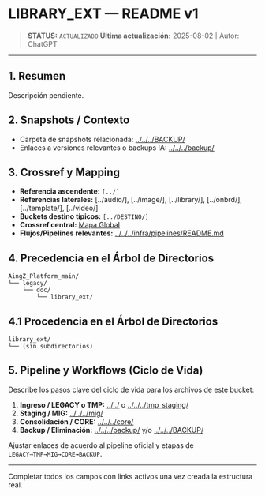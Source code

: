 # LIBRARY_EXT — README v1

> **STATUS:** `ACTUALIZADO`
> **Última actualización:** 2025-08-02 | Autor: ChatGPT

---

## 1. Resumen
Descripción pendiente.

## 2. Snapshots / Contexto
- Carpeta de snapshots relacionada: [../../../BACKUP/](../../../BACKUP/)
- Enlaces a versiones relevantes o backups IA: [../../../backup/](../../../backup/)

## 3. Crossref y Mapping
- **Referencia ascendente:** `[../]`
- **Referencias laterales:** [../audio/], [../image/], [../library/], [../onbrd/], [../template/], [../video/]
- **Buckets destino típicos:** `[../DESTINO/]`
- **Crossref central:** [Mapa Global](../../../core/data/crossref_mapping_buckets_aingz_platform_v_1_20250731.md)
- **Flujos/Pipelines relevantes:** [../../../infra/pipelines/README.md](../../../infra/pipelines/README.md)

## 4. Precedencia en el Árbol de Directorios
```text
AingZ_Platform_main/
└── legacy/
    └── doc/
        └── library_ext/
```

## 4.1 Procedencia en el Árbol de Directorios
```text
library_ext/
└── (sin subdirectorios)
```

## 5. Pipeline y Workflows (Ciclo de Vida)
Describe los pasos clave del ciclo de vida para los archivos de este bucket:
1. **Ingreso / LEGACY o TMP:** [../../](../../) o [../../../tmp_staging/](../../../tmp_staging/)
2. **Staging / MIG:** [../../../mig/](../../../mig/)
3. **Consolidación / CORE:** [../../../core/](../../../core/)
4. **Backup / Eliminación:** [../../../backup/](../../../backup/) y/o [../../../BACKUP/](../../../BACKUP/)

Ajustar enlaces de acuerdo al pipeline oficial y etapas de `LEGACY→TMP→MIG→CORE→BACKUP`.

---

Completar todos los campos con links activos una vez creada la estructura real.

